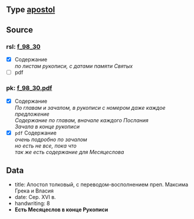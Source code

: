 ## Type [apostol][apostol]

## Source

### rsl: [f_98_30][rsl]

- [x] Содержание  
  *по листам рукописи, с датами памяти Святых*
- [ ] pdf

### pk: [f_98_30.pdf][pk]

- [x] Содержание  
  *По главам и зачалом, в рукописи с номером даже каждое предложение*  
  *Содержание по главам, вначале каждого Послания*  
  *Зачала в конце рукописи*
- [x] `pdf` Содержание  
  *очень подробно по зачалом*  
  *но есть не все, пока что*  
  *так же есть содержание для Месяцеслова*

## Data

* title: Апостол толковый, с переводом-восполнением преп. Максима Грека и Власия
* date: Сер. XVI в.
* handwriting: 8
* **Есть Месяцеслов в конце Рукописи**

[rsl]: https://lib-fond.ru/lib-rgb/98/f-98-30/

[pk]: ../../../../../../pravoslavie/bibliya/novyj_zavet/apostol/tolkovyy/f_98_30.pdf


[apostol]: ../../../apostol/Апостол.md